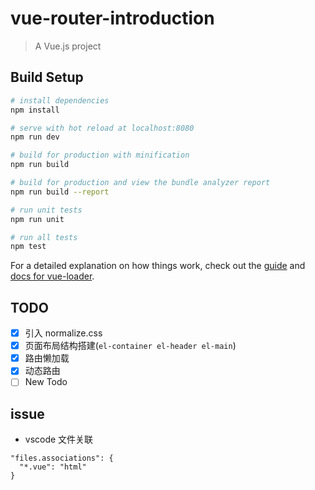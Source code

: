 # vue-router-introduction

> A Vue.js project

## Build Setup

``` bash
# install dependencies
npm install

# serve with hot reload at localhost:8080
npm run dev

# build for production with minification
npm run build

# build for production and view the bundle analyzer report
npm run build --report

# run unit tests
npm run unit

# run all tests
npm test
```

For a detailed explanation on how things work, check out the [guide](http://vuejs-templates.github.io/webpack/) and [docs for vue-loader](http://vuejs.github.io/vue-loader).

## TODO 

- [x] 引入 normalize.css
- [x] 页面布局结构搭建(`el-container el-header el-main`)
- [x] 路由懒加载
- [x] 动态路由
- [ ] New Todo

## issue

- vscode 文件关联

```config
"files.associations": {
  "*.vue": "html"
}
```
